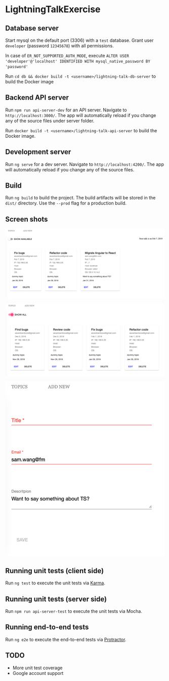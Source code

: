 # LightningTalkExercise

## Database server
Start mysql on the default port (3306) with a `test` database. Grant user `developer` (password `12345678`) with all permissions.

In case of `ER_NOT_SUPPORTED_AUTH_MODE`, execute `ALTER USER 'developer'@'localhost' IDENTIFIED WITH mysql_native_password BY 'password'`

Run `cd db && docker build -t <username>/lightning-talk-db-server` to build the Docker image

## Backend API server

Run `npm run api-server-dev` for an API server. Navigate to `http://localhost:3000/`. The app will automatically reload if you change any of the source files under server folder.

Run `docker build -t <username>/lightning-talk-api-server` to build the Docker image.

## Development server

Run `ng serve` for a dev server. Navigate to `http://localhost:4200/`. The app will automatically reload if you change any of the source files.

## Build

Run `ng build` to build the project. The build artifacts will be stored in the `dist/` directory. Use the `--prod` flag for a production build.

## Screen shots

![Topics for Next Talk](./img/topics_for_next_talk.png)

![All topics](./img/all_topics.png)

![Topic Editor](./img/topic_editor.png)

## Running unit tests (client side)

Run `ng test` to execute the unit tests via [Karma](https://karma-runner.github.io).

## Running unit tests (server side)

Run `npm run api-server-test` to execute the unit tests via Mocha.

## Running end-to-end tests

Run `ng e2e` to execute the end-to-end tests via [Protractor](http://www.protractortest.org/).

## TODO

* More unit test coverage
* Google account support
